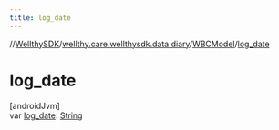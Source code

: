 ```yaml
---
title: log_date
---
```

//[WellthySDK](../../../index.html)/[wellthy.care.wellthysdk.data.diary](../index.html)/[WBCModel](index.html)/[log_date](log_date.html)



# log_date



[androidJvm]\
var [log_date](log_date.html): [String](https://kotlinlang.org/api/latest/jvm/stdlib/kotlin/-string/index.html)




